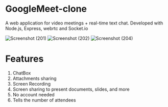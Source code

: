 # GoogleMeet-clone
A web application for video meetings + real-time text chat. Developed with Node.js, Express, webrtc and Socket.io


![Screenshot (201)](https://github.com/TanishaAgarwal1/GoogleMeet-clone/assets/91623019/6bb3e2c7-ec6a-4d68-8112-2030487bd372)
![Screenshot (202)](https://github.com/TanishaAgarwal1/GoogleMeet-clone/assets/91623019/a822b474-7574-46ff-be59-334f3cb36318)
![Screenshot (204)](https://github.com/TanishaAgarwal1/GoogleMeet-clone/assets/91623019/bed9fbbf-f44f-40a8-852b-b2a7cce7ef09)

# Features
1. ChatBox
2. Attachments sharing
3. Screen Recording
4. Screen sharing to present documents, slides, and more
5. No account needed
6. Tells the number of attendees




 
